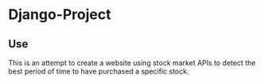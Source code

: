 # Django-Project
 
## Use

This is an attempt to create a website using stock market APIs to detect the best period of time to have purchased a specific stock.